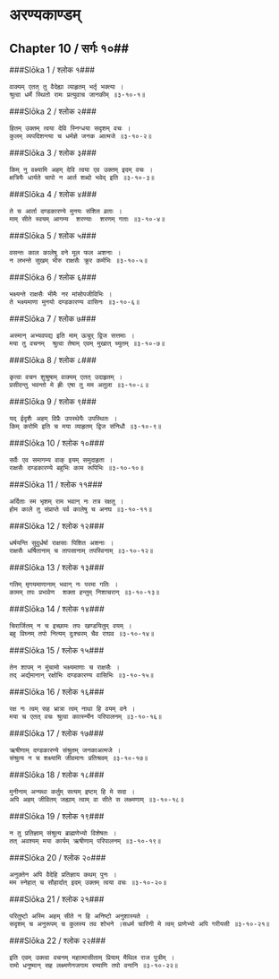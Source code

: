 अरण्यकाण्डम्
===============================


## Chapter 10  / सर्गः १०##


###Slōka 1 / श्लोक १###


    वाक्यम् एतत् तु वैदेह्या व्याहृतम् भर्तृ भक्त्या ।
    श्रुत्वा धर्मे स्थितो रामः प्रत्युवाच जानकीम् ॥३-१०-१॥


###Slōka 2 / श्लोक २###


    हितम् उक्तम् त्वया देवि स्निग्धया सदृशम् वचः ।
    कुलम् व्यपदिशन्त्या च धर्मज्ञे जनक आत्मजे ॥३-१०-२॥


###Slōka 3 / श्लोक ३###


    किम् नु वक्ष्यामि अहम् देवि त्वया एव उक्तम् इदम् वचः ।
    क्षत्रियैः धार्यते चापो न आर्त शब्दो भवेद् इति ॥३-१०-३॥


###Slōka 4 / श्लोक ४###


    ते च आर्ता दण्डकारण्ये मुनयः संशित व्रताः ।
    माम् सीते स्वयम् आगम्य  शरण्याः  शरणम् गताः ॥३-१०-४॥


###Slōka 5 / श्लोक ५###


    वसन्तः काल कालेषु वने मूल फल अशनाः ।
    न लभन्ते सुखम् भीरु राक्षसैः क्रूर कर्मभिः ॥३-१०-५॥


###Slōka 6 / श्लोक ६###


    भक्ष्यन्ते राक्षसैः भीमैः नर मांसोपजीविभिः ।
    ते भक्ष्यमाणा मुनयो दण्डकारण्य वासिनः ॥३-१०-६॥


###Slōka 7 / श्लोक ७###


    अस्मान् अभ्यवपद्य इति माम् ऊचुर् द्विज सत्तमाः ।
    मया तु वचनम्  श्रुत्वा तेषाम् एवम् मुखात् च्युतम् ॥३-१०-७॥


###Slōka 8 / श्लोक ८###


    कृत्वा वचन शुश्रुषाम् वाक्यम् एतत् उदाहृतम् ।
    प्रसीदन्तु भवन्तो मे ह्रीः एषा तु मम अतुला ॥३-१०-८॥


###Slōka 9 / श्लोक ९###


    यद् ईदृशैः अहम् विप्रैः उपस्थेयैः उपस्थितः ।
    किम् करोमि इति च मया व्याहृतम् द्विज संनिधौ ॥३-१०-९॥


###Slōka 10 / श्लोक १०###


    सर्वैः एव समागम्य वाक् इयम् समुदाहृता ।
    राक्षसैः दण्डकारण्ये बहुभिः काम रूपिभिः ॥३-१०-१०॥


###Slōka 11 / श्लोक ११###


    अर्दिताः स्म भृशम् राम भवान् नः तत्र रक्षतु ।
    होम काले तु संप्राप्ते पर्व कालेषु च अनघ ॥३-१०-११॥


###Slōka 12 / श्लोक १२###


    धर्षयन्ति सुदुर्धर्षा राक्षसाः पिशित अशनाः ।
    राक्षसैः धर्षितानाम् च तापसानाम् तपस्विनाम् ॥३-१०-१२॥


###Slōka 13 / श्लोक १३###


    गतिम् मृगयमाणानाम् भवान् नः परमा गतिः ।
    कामम् तपः प्रभावेण  शक्ता हन्तुम् निशाचरान् ॥३-१०-१३॥


###Slōka 14 / श्लोक १४###


    चिरार्जितम् न च इच्छामः तपः खण्डयितुम् वयम् ।
    बहु विघ्नम् तपो नित्यम् दुःश्चरम् चैव राघव ॥३-१०-१४॥


###Slōka 15 / श्लोक १५###


    तेन शापम् न मुंचामो भक्ष्यमाणाः च राक्षसैः ।
    तद् अर्द्यमानान् रक्षोभिः दण्डकारण्य वासिभिः ॥३-१०-१५॥


###Slōka 16 / श्लोक १६###


    रक्ष नः त्वम् सह भ्रात्रा त्वम् नाथा हि वयम् वने ।
    मया च एतत् वचः श्रुत्वा कार्त्स्न्येन परिपालनम् ॥३-१०-१६॥


###Slōka 17 / श्लोक १७###


    ऋषीणाम् दण्डकारण्ये संश्रुतम् जनकाअत्मजे ।
    संश्रुत्य न च शक्ष्यामि जीवमानः प्रतिश्रवम् ॥३-१०-१७॥


###Slōka 18 / श्लोक १८###


    मुनीनाम् अन्यथा कर्तुम् सत्यम् इष्टम् हि मे सदा ।
    अपि अहम् जीवितम् जह्याम् त्वाम् वा सीते स लक्ष्मणाम् ॥३-१०-१८॥


###Slōka 19 / श्लोक १९###


    न तु प्रतिज्ञाम् संश्रुत्य ब्राह्मणेभ्यो विशेषतः ।
    तत् अवश्यम् मया कार्यम् ऋषीणाम् परिपालनम् ॥३-१०-१९॥


###Slōka 20 / श्लोक २०###


    अनुक्तेन अपि वैदेहि प्रतिज्ञाय कथम् पुनः ।
    मम स्नेहात् च सौहार्दात् इदम् उक्तम् त्वया वचः ॥३-१०-२०॥


###Slōka 21 / श्लोक २१###


    परितुष्टो अस्मि अहम् सीते न हि अनिष्टो अनुशास्यते ।
    सदृशम् च अनुरूपम् च कुलस्य तव शोभने ।सधर्म चारिणी मे त्वम् प्राणेभ्यो अपि गरीयसी ॥३-१०-२१॥


###Slōka 22 / श्लोक २२###


    इति एवम् उक्त्वा वचनम् महात्मासीताम् प्रियाम् मैथिल राज पुत्रीम् ।
    रामो धनुष्मान् सह लक्ष्मणेनजगाम रम्याणि तपो वनानि ॥३-१०-२२॥



